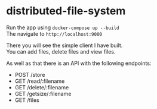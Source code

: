 # distributed-file-system

Run the app using `docker-compose up --build`  
The navigate to `http://localhost:9000`

There you will see the simple client I have built.  
You can add files, delete files and view files.

As well as that there is an API with the following endpoints:

-   POST /store
-   GET /read/:filename
-   GET /delete/:filename
-   GET /getsize/:filename
-   GET /files
